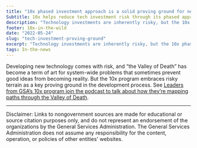 ```yaml
---
title: "10x phased investment approach is a solid proving ground for new technology"
Subtitle: 10x helps reduce tech investment risk through its phased approach, helping good ideas become a reality
description: "Technology investments are inherently risky, but the 10x phased approach offers a proving ground for good ideas."
footer: 10x-in-the-wild
date: "2022-05-24"
slug: "tech-investment-proving-ground"
excerpt: "Technology investments are inherently risky, but the 10x phased approach offers a proving ground for good ideas."
tags: In-the-news
---
```


Developing new technology comes with risk, and “the Valley of Death” has become a term of art for system-wide problems that sometimes prevent good ideas from becoming reality. But the 10x program embraces risky terrain as a key proving ground in the development process. See <a class="usa-link usa-link--external" rel="noreferrer" href="https://www.nextgov.com/podcasts/2022/05/critical-update-good-death-our-only-goal/367227/">Leaders from GSA’s 10x program join the podcast to talk about how they’re mapping paths through the Valley of Death</a>.

---

<p class="disclaimer">Disclaimer: Links to nongovernment sources are made for educational or source citation purposes only, and do not represent an endorsement of the organizations by the General Services Administration. The General Services Administration does not assume any responsibility for the content, operation, or policies of other entities' websites.
</p>
